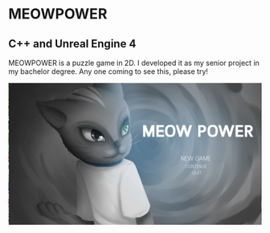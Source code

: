 # MEOWPOWER
## C++ and Unreal Engine 4
MEOWPOWER is a puzzle game in 2D. I developed it as my senior project in my bachelor degree. Any one coming to see this, please try!

![Image of mainmenu](https://github.com/wwongkamjan/MEOWPOWER/blob/master/mainmenu.PNG)



